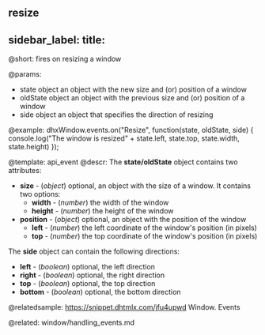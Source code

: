 resize
---
sidebar_label: 
title: 
---          

@short:
fires on resizing a window

@params:
- state     		object    an object with the new size and (or) position of a window
- oldState   	object    an object with the previous size and (or) position of a window
- side  object  an object that specifies the direction of resizing


@example:
dhxWindow.events.on("Resize", function(state, oldState, side) {
    console.log("The window is resized" + state.left, state.top, 
                state.width, state.height)
});


@template: api_event
@descr:
The **state/oldState** object contains two attributes:

- **size** - (*object*) optional, an object with the size of a window. It contains two options:
    - **width** - (*number*) the width of the window
    - **height** - (*number*) the height of the window
- **position** - (*object*)  optional, an object with the position of the window  
    - **left** - (*number*)	the left coordinate of the window's position (in pixels)
    - **top** - (*number*)	the top coordinate of the window's position (in pixels)

The **side** object can contain the following directions:

- **left** - (*boolean*) optional, the left direction
- **right** - (*boolean*) optional, the right direction
- **top** - (*boolean*) optional, the top direction
- **bottom** - (*boolean*) optional, the bottom direction

@relatedsample: https://snippet.dhtmlx.com/jfu4upwd	Window. Events

@related: window/handling_events.md